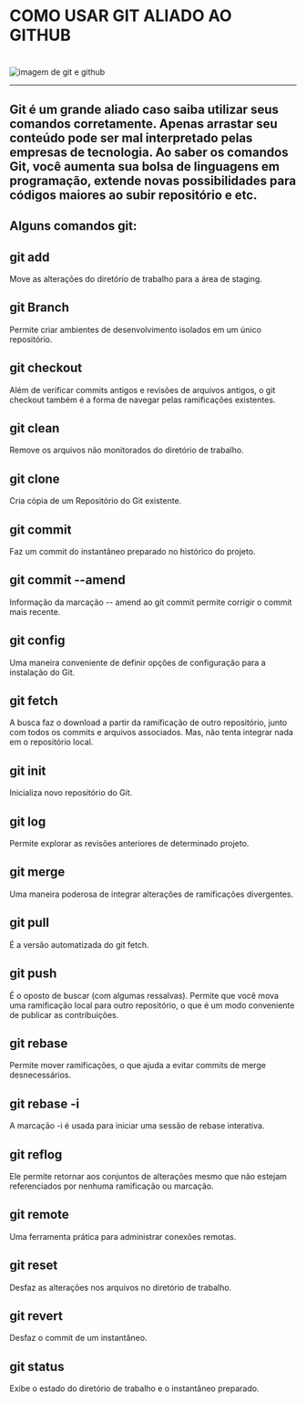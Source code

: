 # COMO USAR GIT ALIADO AO GITHUB <h1>

![imagem de git e github](https://github.com/GiselePorto/Aula-Git/assets/132604471/79de52f9-b44b-4949-933b-a9578d51fd6b) 

<hr/>

<h2> Git é um grande aliado caso saiba utilizar seus comandos corretamente. Apenas arrastar seu conteúdo pode ser mal interpretado pelas empresas de tecnologia. 
  Ao saber os comandos Git, você aumenta sua bolsa de linguagens em programação, extende novas possibilidades para códigos maiores ao subir repositório e etc. </h2>

## Alguns comandos git: 

## git add
Move as alterações do diretório de trabalho para a área de staging. 

## git Branch
Permite criar ambientes de desenvolvimento isolados em um único repositório.

## git checkout
Além de verificar commits antigos e revisões de arquivos antigos, o git checkout também é a forma de navegar pelas ramificações existentes.

## git clean
Remove os arquivos não monitorados do diretório de trabalho.

## git clone
Cria cópia de um Repositório do Git existente.

## git commit
Faz um commit do instantâneo preparado no histórico do projeto. 

## git commit --amend
Informação da marcação -- amend ao git commit permite corrigir o commit mais recente.

## git config
Uma maneira conveniente de definir opções de configuração para a instalação do Git.

## git fetch
A busca faz o download a partir da ramificação de outro repositório, junto com todos os commits e arquivos associados. Mas, não tenta integrar nada em o repositório local.

## git init
Inicializa novo repositório do Git.

## git log
Permite explorar as revisões anteriores de determinado projeto.

## git merge
Uma maneira poderosa de integrar alterações de ramificações divergentes.

## git pull
É a versão automatizada do git fetch.

## git push
É o oposto de buscar (com algumas ressalvas). Permite que você mova uma ramificação local para outro repositório, o que é um modo conveniente de publicar as contribuições. 

## git rebase
Permite mover ramificações, o que ajuda a evitar commits de merge desnecessários.

## git rebase -i
A marcação -i é usada para iniciar uma sessão de rebase interativa. 

## git reflog
Ele permite retornar aos conjuntos de alterações mesmo que não estejam referenciados por nenhuma ramificação ou marcação.

## git remote
Uma ferramenta prática para administrar conexões remotas.

## git reset
Desfaz as alterações nos arquivos no diretório de trabalho.

## git revert
Desfaz o commit de um instantâneo.

## git status
Exibe o estado do diretório de trabalho e o instantâneo preparado.
